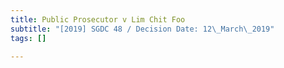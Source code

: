 ```yaml
---
title: Public Prosecutor v Lim Chit Foo
subtitle: "[2019] SGDC 48 / Decision Date: 12\_March\_2019"
tags: []

---
```

